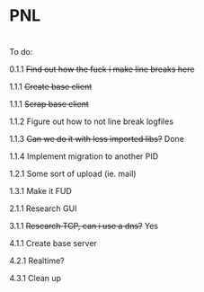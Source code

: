 # PNL
# 

To do:

0.1.1 ~~Find out how the fuck i make line breaks here~~

1.1.1 ~~Create base client~~

1.1.1 ~~Scrap base client~~

1.1.2 Figure out how to not line break logfiles

1.1.3 ~~Can we do it with less imported libs?~~ Done

1.1.4 Implement migration to another PID

1.2.1 Some sort of upload (ie. mail)

1.3.1 Make it FUD



2.1.1 Research GUI



3.1.1 ~~Research TCP, can i use a dns?~~ Yes



4.1.1 Create base server

4.2.1 Realtime?

4.3.1 Clean up

